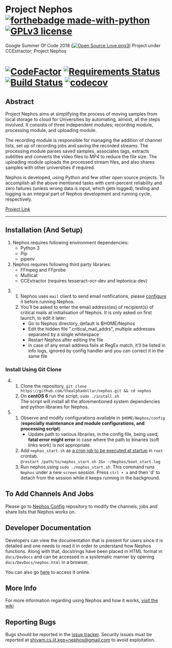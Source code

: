 # Project Nephos [![forthebadge made-with-python](http://ForTheBadge.com/images/badges/made-with-python.svg)](https://www.python.org/) [![GPLv3 license](https://img.shields.io/badge/License-GPLv3-blue.svg)](https://www.github.com/thealphadollar/nephos/blob/master/LICENSE)
Google Summer Of Code 2018 ([![Open Source Love png3](https://badges.frapsoft.com/os/v3/open-source.png?v=103)](https://github.com/ellerbrock/open-source-badges/)) Project under CCExtractor; Project Nephos

# [![CodeFactor](https://www.codefactor.io/repository/github/thealphadollar/Nephos/badge)](https://www.codefactor.io/repository/github/thealphadollar/gsoc18nephos) [![Requirements Status](https://requires.io/github/thealphadollar/Nephos/requirements.svg?branch=master)](https://requires.io/github/thealphadollar/Nephos/requirements/?branch=master) [![Build Status](https://travis-ci.org/thealphadollar/Nephos.svg?branch=master)](https://travis-ci.org/thealphadollar/Nephos) [![codecov](https://codecov.io/gh/thealphadollar/nephos/branch/master/graph/badge.svg)](https://codecov.io/gh/thealphadollar/nephos)

## Abstract
Project Nephos aims at simplifying the process of moving samples from local storage to cloud for Universities by automating, almost, all the steps involved. It consists of three independent modules; recording module, processing module, and uploading module.

The recording module is responsible for managing the addition of channel lists, set up of recording jobs and saving the recorded streams. The processing module parses saved samples, associates tags, extracts subtitles and converts the video files to MP4 to reduce the file size. The uploading module uploads the processed stream files, and also shares samples with other universities if required.

Nephos is developed, using Python and few other open source projects. To accomplish all the above mentioned tasks with cent-percent reliability and zero failures (unless wrong data is input, which gets logged), testing and logging is an integral part of Nephos development and running cycle, respectively.

[Project Link](https://summerofcode.withgoogle.com/projects/#5889497431015424)

***
## Installation (And Setup)
1. Nephos requires following environment dependencies:
    - Python 3
    - Pip
    - pipenv
2. Nephos requires following third party libraries:
    - FFmpeg and FFprobe
    - Multicat
    - CCExtractor (requires tesseract-ocr-dev and leptonica-dev)
<!-- 1. 1) [Install Python3](https://kerneltalks.com/tools/install-python-3-on-linux-redhat-centos-ubuntu/)<br/> -->
   <!-- 2) [Install Pip](https://www.tecmint.com/install-pip-in-linux/)<br/> -->
<!-- 2. 1) [Install FFMPEG and FFPROBE](https://www.vultr.com/docs/how-to-install-ffmpeg-on-centos)<br/> -->
   <!-- 2) [Install CCExtractor](https://github.com/CCExtractor/ccextractor/wiki/Installation)<br/> -->
   <!-- 3) [Install Multicat](https://github.com/mmalecki/multicat/blob/master/trunk/INSTALL)<br/> -->
3. 1) Nephos uses `mail` client to send email notifications, please [configure](https://superuser.com/questions/351841/how-do-i-set-up-the-unix-mail-command) it before running Nephos.
   2) You'll be asked to enter the email address(es) of recipient(s) of critical mails
at initialisation of Nephos. It is only asked on first launch, to edit it
later:
        - Go to Nephos directory, default is $HOME/Nephos
        - Edit the hidden file ".critical_mail_addrs", multiple addresses separated by
  a single whitespace
        - Restart Nephos after editing the file
        - In case of any email address fails at RegEx match, it'll be listed in info
  logs, ignored by config handler and you can correct it in the same file


### Install Using Git Clone
4. 1) Clone the repository, `git clone https://github.com/thealphadollar/nephos.git && cd nephos`<br/>
   2) On **centOS 6** run the script, `sudo ./install.sh`<br/> The script will install all the aforementioned system dependencies and python libraries for Nephos.<br/>
5. 1) Observe and modify configurations available in `$HOME/Nephos/config` (**especially maintenance and module configurations, and processing script**)<br/>
        - Update path to various libraries, in the config file, being used; **fatal error might error** in case where the path to binaries (soft links work) is not appropriate.
   2) Add `nephos_start.sh` as [a cron job to be executed at startup](https://www.cyberciti.biz/faq/linux-execute-cron-job-after-system-reboot/) in `root` crontab.<br/>
        `@restart /path/to/nephos_start.sh 2&> ~/Nephos/boot_start.log`
   3) Run nephos using `sudo ./nephos_start.sh`. This command runs `Nephos` under a new `screen` session. Press `ctrl + a` and then 'd' to detach from the session while it keeps running in the background.

## To Add Channels And Jobs
Please go to [Nephos Config](https://github.com/thealphadollar/NephosConfig) repository to modify the channels, jobs and share lists that Nephos works on.

## Developer Documentation
Developers can view the documentation that is present for users since it is detailed and one needs to read it in order to understand how Nephos functions. Along with that, docstrings have been placed in HTML format in
`docs/DevDocs` and can be accessed in a systematic manner by opening `docs/DevDocs/nephos.html` in a browser.

You can also go [here](https://thealphadollar.github.io/NephosDevDocs/) to access it online.

## More Info
For more information regarding using Nephos and how it works, [visit the wiki](https://www.github.com/thealphadollar/Nephos/wiki)

## Reporting Bugs
Bugs should be reported in the [issue tracker](https://github.com/thealphadollar/Nephos/issues). Security issues must be reported at shivam.cs.iit.kgp+nephos@gmail.com to avoid exploitation.
